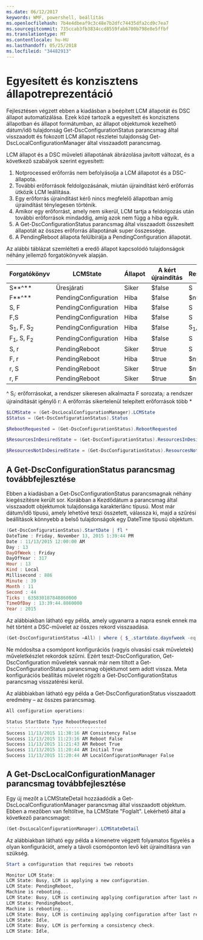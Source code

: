 ```yaml
---
ms.date: 06/12/2017
keywords: WMF, powershell, beállítás
ms.openlocfilehash: 7b4e4dbeaf9c3c48e7b2dfc74435dfa2cd9c7ea7
ms.sourcegitcommit: 735ccab3fb3834ccd8559fab6700b798e8e5ffbf
ms.translationtype: MT
ms.contentlocale: hu-HU
ms.lasthandoff: 05/25/2018
ms.locfileid: "34482913"
---
```

# <a name="unified-and-consistent-state-and-status-representation"></a>Egyesített és konzisztens állapotreprezentáció

Fejlesztésen végzett ebben a kiadásban a beépített LCM állapotát és DSC állapot automatizálása. Ezek közé tartozik a egyesített és konzisztens állapotban és állapot formátumban, az állapot objektumok kezelhető dátum/idő tulajdonság Get-DscConfigurationStatus parancsmag által visszaadott és fokozott LCM állapot részletei tulajdonság Get-DscLocalConfigurationManager által visszaadott parancsmag.

LCM állapot és a DSC műveleti állapotának ábrázolása javított változat, és a következő szabályok szerint egyesített:
1.  Notprocessed erőforrás nem befolyásolja a LCM állapotot és a DSC-állapota.
2.  További erőforrások feldolgozásának, miután újraindítást kérő erőforrás ütközik LCM leállítása.
3.  Egy erőforrás újraindítást kérő nincs megfelelő állapotban amíg újraindítást ténylegesen történik.
4.  Amikor egy erőforrást, amely nem sikerül, LCM tartja a feldolgozás után további erőforrások mindaddig, amíg azok nem függ a hiba egyik.
5.  A Get-DscConfigurationStatus parancsmag által visszaadott összesített állapotát az összes erőforrás állapotának super összessége.
6.  A PendingReboot állapota felülbírálja a PendingConfiguration állapotát.

Az alábbi táblázat szemlélteti a eredő állapot kapcsolódó tulajdonságok néhány jellemző forgatókönyvek alapján.

| Forgatókönyv                    | LCMState       | Állapot | A kért újraindítás  | ResourcesInDesiredState  | ResourcesNotInDesiredState |
|---------------------------------|----------------------|------------|---------------|------------------------------|--------------------------------|
| S**^**                          | Üresjárati                 | Siker    | $false        | S                            | $null                          |
| F**^**                          | PendingConfiguration | Hiba    | $false        | $null                        | F                              |
| S, F                             | PendingConfiguration | Hiba    | $false        | S                            | F                              |
| F,S                             | PendingConfiguration | Hiba    | $false        | S                            | F                              |
| S<sub>1</sub>, F, S<sub>2</sub> | PendingConfiguration | Hiba    | $false        | S<sub>1</sub>, S<sub>2</sub> | F                              |
| F<sub>1</sub>, S, F<sub>2</sub> | PendingConfiguration | Hiba    | $false        | S                            | F<sub>1</sub>, F<sub>2</sub>   |
| S, r                            | PendingReboot        | Siker    | $true         | S                            | r                              |
| F, r                            | PendingReboot        | Hiba    | $true         | $null                        | F, r                           |
| r, S                            | PendingReboot        | Siker    | $true         | $null                        | r                              |
| r, F                            | PendingReboot        | Siker    | $true         | $null                        | r                              |

^ S<sub>i</sub>: erőforrásokat, a rendszer sikeresen alkalmazta F sorozata<sub>i</sub>: a rendszer újraindítását igénylő r: A erőforrás sikertelenül telepített erőforrások több \*

```powershell
$LCMState = (Get-DscLocalConfigurationManager).LCMState
$Status = (Get-DscConfigurationStatus).Status

$RebootRequested = (Get-DscConfigurationStatus).RebootRequested

$ResourcesInDesiredState = (Get-DscConfigurationStatus).ResourcesInDesiredState

$ResourcesNotInDesiredState = (Get-DscConfigurationStatus).ResourcesNotInDesiredState
```

## <a name="enhancement-in-get-dscconfigurationstatus-cmdlet"></a>A Get-DscConfigurationStatus parancsmag továbbfejlesztése

Ebben a kiadásban a Get-DscConfigurationStatus parancsmagnak néhány kiegészítésre került sor. Korábban a Kezdődátum a parancsmag által visszaadott objektumok tulajdonsága karakterlánc típusú. Most már dátum/idő típusú, amely lehetővé teszi összetett, válassza ki, majd a szűrési beállítások könnyebb a belső tulajdonságok egy DateTime típusú objektum.

```powershell
(Get-DscConfigurationStatus).StartDate | fl *
DateTime : Friday, November 13, 2015 1:39:44 PM
Date : 11/13/2015 12:00:00 AM
Day : 13
DayOfWeek : Friday
DayOfYear : 317
Hour : 13
Kind : Local
Millisecond : 886
Minute : 39
Month : 11
Second : 44
Ticks : 635830187848860000
TimeOfDay : 13:39:44.8860000
Year : 2015
```

Az alábbiakban látható egy példa, amely ugyanarra a napra esnek ennek ma hét történt a DSC-művelet az összes rekord visszaadása.

```powershell
(Get-DscConfigurationStatus –All) | where { $_.startdate.dayofweek -eq (Get-Date).DayOfWeek }
```

Ne módosítsa a csomópont konfigurációs (vagyis olvasási csak műveletek) műveletkészlet rekordok szűrni. Ezért teszt-DscConfiguration, Get-DscConfiguration műveletek vannak már nem tiltott a Get-DscConfigurationStatus parancsmag objektumot sem adott vissza.
Meta konfigurációs beállítás művelet rögzíti a Get-DscConfigurationStatus parancsmag visszatérési kerül.

Az alábbiakban látható egy példa a Get-DscConfigurationStatus visszaadott eredmény – az összes parancsmag.

```powershell
All configuration operations:

Status StartDate Type RebootRequested
------ --------- ---- ---------------
Success 11/13/2015 11:38:16 AM Consistency False
Success 11/13/2015 11:23:16 AM Reboot False
Success 11/13/2015 11:21:43 AM Reboot True
Success 11/13/2015 11:20:44 AM Initial True
Success 11/13/2015 11:20:44 AM LocalConfigurationManager False
```

## <a name="enhancement-in-get-dsclocalconfigurationmanager-cmdlet"></a>A Get-DscLocalConfigurationManager parancsmag továbbfejlesztése

Egy új mezőt a LCMStateDetail hozzáadódik a Get-DscLocalConfigurationManager parancsmag által visszaadott objektum. Ebben a mezőben van feltöltve, ha LCMState "Foglalt". Lekérhető által a következő parancsmagot:

```powershell
(Get-DscLocalConfigurationManager).LCMStateDetail
```

Az alábbiakban látható egy példa a kimenetre végzett folyamatos figyelés a olyan konfigurációt, amely a távoli csomóponton levő két újraindításra van szükség.

```powershell
Start a configuration that requires two reboots

Monitor LCM State:
LCM State: Busy, LCM is applying a new configuration.
LCM State: PendingReboot,
Machine is rebooting...
LCM State: Busy, LCM is continuing applying configuration after last reboot.
LCM State: PendingReboot,
Machine is rebooting...
LCM State: Busy, LCM is continuing applying configuration after last reboot.
LCM State: Idle,
LCM State: Busy, LCM is performing a consistency check.
LCM State: Idle,
```
